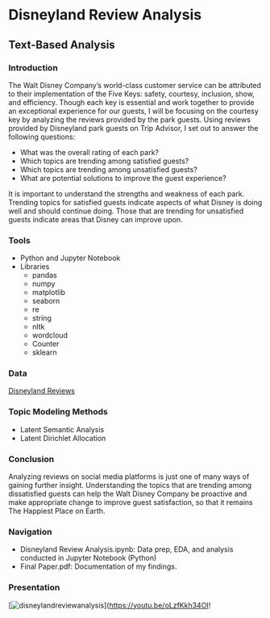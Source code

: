 # Disneyland Review Analysis
## Text-Based Analysis

### Introduction
The Walt Disney Company’s world-class customer service can be attributed to their implementation of the Five Keys: safety, courtesy, inclusion, show, and efficiency. Though each key is essential and work together to provide an exceptional experience for our guests, I will be focusing on the courtesy key by analyzing the reviews provided by the park guests. Using reviews provided by Disneyland park guests on Trip Advisor, I set out to answer the following questions:

  * What was the overall rating of each park?
  * Which topics are trending among satisfied guests?
  * Which topics are trending among unsatisfied guests?
  * What are potential solutions to improve the guest experience?

It is important to understand the strengths and weakness of each park. Trending topics for satisfied guests indicate aspects of what Disney is doing well and should continue doing. Those that are trending for unsatisfied guests indicate areas that Disney can improve upon. 

### Tools
* Python and Jupyter Notebook 
* Libraries
  * pandas
  * numpy
  * matplotlib
  * seaborn
  * re
  * string
  * nltk
  * wordcloud
  * Counter
  * sklearn

### Data
[Disneyland Reviews](https://www.kaggle.com/arushchillar/disneyland-reviews)

### Topic Modeling Methods
  * Latent Semantic Analysis
  * Latent Dirichlet Allocation

### Conclusion
Analyzing reviews on social media platforms is just one of many ways of gaining further insight. Understanding the topics that are trending among dissatisfied guests can help the Walt Disney Company be proactive and make appropriate change to improve guest satisfaction, so that it remains The Happiest Place on Earth.   

### Navigation
* Disneyland Review Analysis.ipynb: Data prep, EDA, and analysis conducted in Jupyter Notebook (Python) 
* Final Paper.pdf: Documentation of my findings.

### Presentation
[![disneylandreviewanalysis](https://user-images.githubusercontent.com/61814648/120743488-f8f31a80-c4ad-11eb-8b44-6fbdc681a0e4.png)](https://youtu.be/oLzfKkh34OI!
